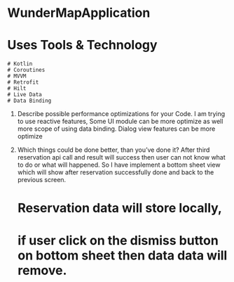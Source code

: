 # WunderMapApplication

# Uses Tools & Technology

    # Kotlin
    # Coroutines
    # MVVM
    # Retrofit
    # Hilt
    # Live Data
    # Data Binding

1. Describe possible performance optimizations for your Code. I am trying to use reactive features,
   Some UI module can be more optimize as well more scope of using data binding. Dialog view
   features can be more optimize


2. Which things could be done better, than you’ve done it? After third reservation api call and
   result will success then user can not know what to do or what will happened. So I have implement
   a bottom sheet view which will show after reservation successfully done and back to the previous
   screen.
   # Reservation data will store locally,
   # if user click on the dismiss button on bottom sheet then data data will remove.